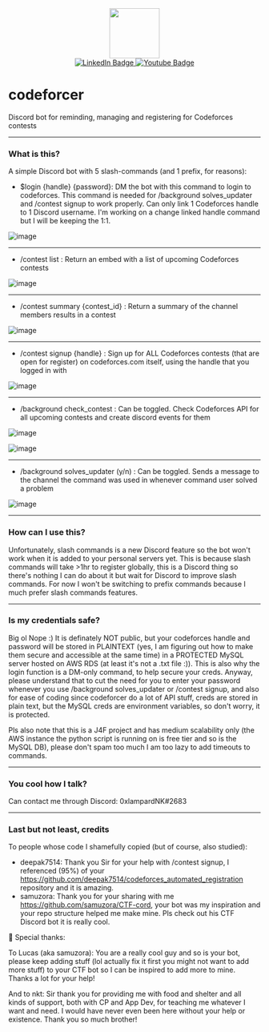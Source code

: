 <div id="header" align="center">
  <img src="https://bit.ly/cf-logo-dis" width="100"/>
</div>

<div id="badges" align="center">
  <a href="https://discord.gg/AThCD7EV">
    <img src="https://img.shields.io/badge/Discord-blue?style=for-the-badge&logo=discord&logoColor=white" alt="LinkedIn Badge"/>
  </a>
  <a href="nguyenkhackhanhlam@gmail.com">
    <img src="https://img.shields.io/badge/Gmail-red?style=for-the-badge&logo=gmail&logoColor=white" alt="Youtube Badge"/>
  </a>
</div>

<div id="counters" align="center">
  <img src="https://komarev.com/ghpvc/?username=lampardnk&style=flat-square&color=blue" alt=""/>
</div>

# codeforcer
Discord bot for reminding, managing and registering for Codeforces contests

---

### What is this?
A simple Discord bot with 5 slash-commands (and 1 prefix, for reasons):

- $login {handle} {password}: DM the bot with this command to login to codeforces. This command is needed for /background solves_updater and /contest signup to work properly. Can only link 1 Codeforces handle to 1 Discord username. I'm working on a change linked handle command but I will be keeping the 1:1.  

![image](https://user-images.githubusercontent.com/28803484/162221947-f5f55b32-42d0-421e-90b3-8436377b2c62.png)

---

- /contest list : Return an embed with a list of upcoming Codeforces contests

![image](https://user-images.githubusercontent.com/28803484/162218062-3f7e3a97-9180-4e46-b3d9-a31b5706cefe.png)

---

- /contest summary {contest_id} : Return a summary of the channel members results in a contest

![image](https://user-images.githubusercontent.com/28803484/162221232-7e51d143-88c2-4c09-8385-b90c0f52ceda.png)

---

- /contest signup {handle} : Sign up for ALL Codeforces contests (that are open for register) on codeforces.com itself, using the handle that you logged in with

![image](https://user-images.githubusercontent.com/28803484/162227382-ec11603a-c2dd-41ee-8ede-8f1eb5bf236f.png)

---

- /background check_contest : Can be toggled. Check Codeforces API for all upcoming contests and create discord events for them

![image](https://user-images.githubusercontent.com/28803484/162219000-9320e9da-984d-4352-ad12-83fd4b577a41.png)

![image](https://user-images.githubusercontent.com/28803484/162219083-678da69c-eef4-4712-8b8f-c87ac09386ce.png)

---

- /background solves_updater (y/n) : Can be toggled. Sends a message to the channel the command was used in whenever command user solved a problem 

![image](https://user-images.githubusercontent.com/28803484/162220750-3c217706-815f-44b5-810f-f2008389d8f4.png)

---

### How can I use this?
Unfortunately, slash commands is a new Discord feature so the bot won't work when it is added to your personal servers yet. This is because slash commands will take >1hr to register globally, this is a Discord thing so there's nothing I can do about it but wait for Discord to improve slash commands. For now I won't be switching to prefix commands because I much prefer slash commands features.

--- 

### Is my credentials safe?
Big ol Nope :) It is definately NOT public, but your codeforces handle and password will be stored in PLAINTEXT (yes, I am figuring out how to make them secure and accessible at the same time) in a PROTECTED MySQL server hosted on AWS RDS (at least it's not a .txt file :)). This is also why the login function is a DM-only command, to help secure your creds.
Anyway, please understand that to cut the need for you to enter your password whenever you use /background solves_updater or /contest signup, and also for ease of coding since codeforcer do a lot of API stuff, creds are stored in plain text, but the MySQL creds are environment variables, so don't worry, it is protected. 

Pls also note that this is a J4F project and has medium scalability only (the AWS instance the python script is running on is free tier and so is the MySQL DB), please don't spam too much I am too lazy to add timeouts to commands.

---

### You cool how I talk? 
Can contact me through Discord: 0xlampardNK#2683

---

### Last but not least, credits

To people whose code I shamefully copied (but of course, also studied):
- deepak7514: Thank you Sir for your help with /contest signup, I referenced (95%) of your https://github.com/deepak7514/codeforces_automated_registration repository and it is amazing.
- samuzora: Thank you for your sharing with me https://github.com/samuzora/CTF-cord, your bot was my inspiration and your repo structure helped me make mine. Pls check out his CTF Discord bot it is really cool.

:sparkling_heart: Special thanks:

To Lucas (aka samuzora): You are a really cool guy and so is your bot, please keep adding stuff (lol actually fix it first you might not want to add more stuff) to your CTF bot so I can be inspired to add more to mine. Thanks a lot for your help!

And to nkt: Sir thank you for providing me with food and shelter and all kinds of support, both with CP and App Dev, for teaching me whatever I want and need. I would have never even been here without your help or existence. Thank you so much brother!  
